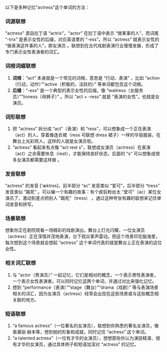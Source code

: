 以下是多种记忆“actress”这个单词的方法：

### 词源联想
“actress” 源自拉丁语 “actrix”，“actor” 在拉丁语中表示 “做某事的人”，而词尾 “-trix” 是表示女性的后缀，对应英语里的 “-ess”。所以 “actress” 就表示女性的 “做表演这件事的人”，即女演员 。联想到在古代戏剧表演行业慢慢发展，形成了专门表示女性表演者的词汇。

### 词根词缀联想
1. **词根**：“act” 本身就是一个常见的词根，意思是 “行动、表演” ，比如 “action（行动，动作）”“active（积极的，活跃的）” 等单词都包含这个词根。
2. **后缀**：“-ess” 是一个典型的表示女性的后缀。像 “waitress（女服务员）”“lioness（母狮子）” 。所以 “act + -ress” 就是 “表演的女性”，也就是女演员。

### 词形联想
1. 把 “actress” 拆分成 “act”（表演）和 “ress”，可以想象成一个正在表演（act）的人，穿着像连衣裙（ress 可联想 dress 裙子）一样的华丽服装，在舞台上光彩照人，这样的人就是女演员啦。
2. “actress” 看起来有点像 “act rest s”，联想成女演员（actress）在表演（act）之余需要休息（rest），才能保持良好状态，后面的 “s” 可以想象成很多女演员都需要这样做 。

### 发音联想
“actress” 的发音 ['æktrəs]，前半部分 “ac” 发音类似 “爱可”，后半部分 “tress” 发音类似 “踹死” 。可以编一个有趣的故事：有个疯狂粉丝太 “爱可”（ac）某位女演员了，激动到差点把别人 “踹死”（tress） 。通过这种夸张有趣的联想来记住单词发音和拼写。

### 场景联想
想象你正在剧院观看一场精彩的戏剧演出。舞台上灯光闪耀，一位女演员（actress）正在深情并茂地表演，台下观众掌声雷动。把这个场景印在脑海里，每次想到这个场景就会想起 “actress” 这个单词代表的就是舞台上正在表演的这位女性。

### 相关词汇联想
1. 与 “actor（男演员）” 一起记忆，它们是相对的概念，一个表示男性表演者，一个表示女性表演者。可以同时记忆这两个单词，并通过对比来强化记忆。
2. 想到 “performance（表演）”“stage（舞台）”“drama（戏剧）” 等与表演场景相关的词汇，因为女演员（actress）经常会出现在这些场景或与这些概念相关联的地方。

### 短语联想
1. “a famous actress”（一位著名的女演员），联想到你熟悉的著名女演员，像奥黛丽·赫本等，想到她的形象和成就，同时记住 “actress” 这个单词。
2. “a talented actress”（一位有才华的女演员），想想那些你认为演技精湛、很有才华的女演员，通过具体例子和短语加深对 “actress” 的记忆。 